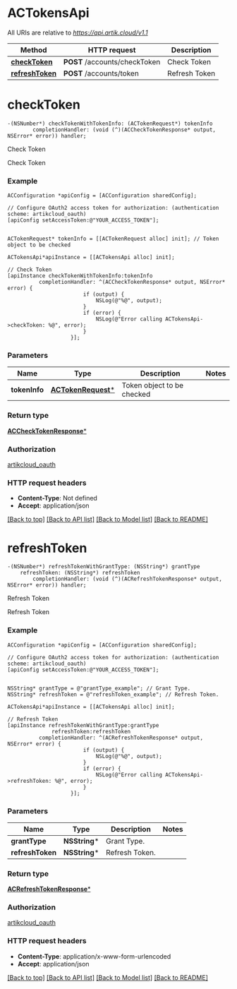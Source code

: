 # ACTokensApi

All URIs are relative to *https://api.artik.cloud/v1.1*

Method | HTTP request | Description
------------- | ------------- | -------------
[**checkToken**](ACTokensApi.md#checktoken) | **POST** /accounts/checkToken | Check Token
[**refreshToken**](ACTokensApi.md#refreshtoken) | **POST** /accounts/token | Refresh Token


# **checkToken**
```objc
-(NSNumber*) checkTokenWithTokenInfo: (ACTokenRequest*) tokenInfo
        completionHandler: (void (^)(ACCheckTokenResponse* output, NSError* error)) handler;
```

Check Token

Check Token

### Example 
```objc
ACConfiguration *apiConfig = [ACConfiguration sharedConfig];

// Configure OAuth2 access token for authorization: (authentication scheme: artikcloud_oauth)
[apiConfig setAccessToken:@"YOUR_ACCESS_TOKEN"];


ACTokenRequest* tokenInfo = [[ACTokenRequest alloc] init]; // Token object to be checked

ACTokensApi*apiInstance = [[ACTokensApi alloc] init];

// Check Token
[apiInstance checkTokenWithTokenInfo:tokenInfo
          completionHandler: ^(ACCheckTokenResponse* output, NSError* error) {
                        if (output) {
                            NSLog(@"%@", output);
                        }
                        if (error) {
                            NSLog(@"Error calling ACTokensApi->checkToken: %@", error);
                        }
                    }];
```

### Parameters

Name | Type | Description  | Notes
------------- | ------------- | ------------- | -------------
 **tokenInfo** | [**ACTokenRequest***](ACTokenRequest*.md)| Token object to be checked | 

### Return type

[**ACCheckTokenResponse***](ACCheckTokenResponse.md)

### Authorization

[artikcloud_oauth](../README.md#artikcloud_oauth)

### HTTP request headers

 - **Content-Type**: Not defined
 - **Accept**: application/json

[[Back to top]](#) [[Back to API list]](../README.md#documentation-for-api-endpoints) [[Back to Model list]](../README.md#documentation-for-models) [[Back to README]](../README.md)

# **refreshToken**
```objc
-(NSNumber*) refreshTokenWithGrantType: (NSString*) grantType
    refreshToken: (NSString*) refreshToken
        completionHandler: (void (^)(ACRefreshTokenResponse* output, NSError* error)) handler;
```

Refresh Token

Refresh Token

### Example 
```objc
ACConfiguration *apiConfig = [ACConfiguration sharedConfig];

// Configure OAuth2 access token for authorization: (authentication scheme: artikcloud_oauth)
[apiConfig setAccessToken:@"YOUR_ACCESS_TOKEN"];


NSString* grantType = @"grantType_example"; // Grant Type.
NSString* refreshToken = @"refreshToken_example"; // Refresh Token.

ACTokensApi*apiInstance = [[ACTokensApi alloc] init];

// Refresh Token
[apiInstance refreshTokenWithGrantType:grantType
              refreshToken:refreshToken
          completionHandler: ^(ACRefreshTokenResponse* output, NSError* error) {
                        if (output) {
                            NSLog(@"%@", output);
                        }
                        if (error) {
                            NSLog(@"Error calling ACTokensApi->refreshToken: %@", error);
                        }
                    }];
```

### Parameters

Name | Type | Description  | Notes
------------- | ------------- | ------------- | -------------
 **grantType** | **NSString***| Grant Type. | 
 **refreshToken** | **NSString***| Refresh Token. | 

### Return type

[**ACRefreshTokenResponse***](ACRefreshTokenResponse.md)

### Authorization

[artikcloud_oauth](../README.md#artikcloud_oauth)

### HTTP request headers

 - **Content-Type**: application/x-www-form-urlencoded
 - **Accept**: application/json

[[Back to top]](#) [[Back to API list]](../README.md#documentation-for-api-endpoints) [[Back to Model list]](../README.md#documentation-for-models) [[Back to README]](../README.md)

